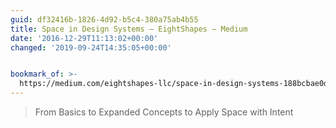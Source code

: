 ```yaml
---
guid: df32416b-1826-4d92-b5c4-380a75ab4b55
title: Space in Design Systems – EightShapes – Medium
date: '2016-12-29T11:13:02+00:00'
changed: '2019-09-24T14:35:05+00:00'


bookmark_of: >-
  https://medium.com/eightshapes-llc/space-in-design-systems-188bcbae0d62#.zlk3hxtrn
---
```



<blockquote>From Basics to Expanded Concepts to Apply Space with Intent</blockquote>

